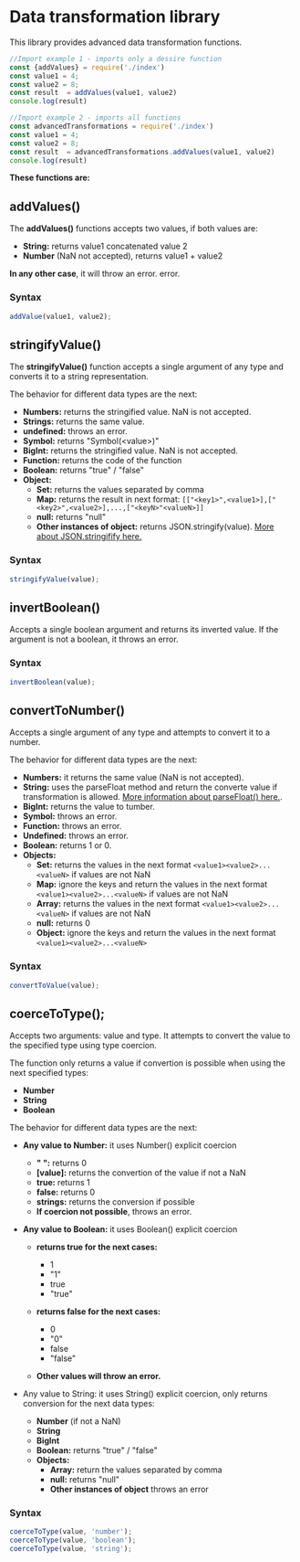 # Data transformation library

This library provides advanced data transformation functions.

```js
//Import example 1 - imports only a dessire function
const {addValues} = require('./index')
const value1 = 4;
const value2 = 8;
const result  = addValues(value1, value2)
console.log(result)
```
```js
//Import example 2 - imports all functions
const advancedTransformations = require('./index')
const value1 = 4;
const value2 = 8;
const result  = advancedTransformations.addValues(value1, value2)
console.log(result)
```

__These functions are:__

## addValues()

The __addValues()__ functions accepts two values, if both values are:
* __String:__ returns value1 concatenated value 2
* __Number__ (NaN not accepted), returns value1 + value2

__In any other case__, it will throw an error.
error.

### Syntax

```js
addValue(value1, value2);
```

## stringifyValue()
The __stringifyValue()__ function accepts a single argument of any type and converts it to a string representation.

The behavior for different data types are the next:
* __Numbers:__ returns the stringified value. NaN is not accepted.
* __Strings:__ returns the same value.
* __undefined:__ throws an error. 
* __Symbol:__ returns "Symbol(<<valuee>value>)"
* __BigInt:__ returns the stringified value. NaN is not accepted.
* __Function:__ returns the code of the function
* __Boolean:__ returns "true" / "false"
* __Object:__
    * __Set:__ returns the values separated by comma
    * __Map:__ returns the result in next format: ```[["<key1>",<value1>],["<key2>",<value2>],...,["<keyN>"<valueN>]]```
    * __null:__ returns "null"
    * __Other instances of object:__ returns JSON.stringify(value). [More about JSON.stringifify here.](https://developer.mozilla.org/en-US/docs/Web/JavaScript/Reference/Global_Objects/JSON/stringify)

### Syntax
```js
stringifyValue(value);
```

## invertBoolean()

Accepts a single boolean argument and returns its inverted value. If the argument is not a boolean, it throws an error.

### Syntax
```js
invertBoolean(value);
```

## convertToNumber()
 Accepts a single argument of any type and attempts to convert it to a number. 

The behavior for different data types are the next:

* __Numbers:__ it returns the same value (NaN is not accepted).
* __String:__ uses the parseFloat method and return the converte value if transformation is allowed. [More information about parseFloat() here.](https://developer.mozilla.org/en-US/docs/Web/JavaScript/Reference/Global_Objects/parseFloat).
* __BigInt:__ returns the value to tumber.
* __Symbol:__ throws an error. 
* __Function:__ throws an error.
* __Undefined:__ throws an error.
* __Boolean:__ returns 1 or 0.
* __Objects:__
    * __Set:__ returns the values in the next format ```<value1><value2>...<valueN>``` if values are not NaN
    * __Map:__ ignore the keys and return the values in the next format ```<value1><value2>...<valueN>``` if values are not NaN
    * __Array:__ returns the values in the next format ```<value1><value2>...<valueN>``` if values are not NaN
    * __null:__ returns 0
    * __Object:__ ignore the keys and return the values in the next format ```<value1><value2>...<valueN>```

### Syntax
```js
convertToValue(value);
```

## coerceToType();

Accepts two arguments: value and type. It attempts to convert the value to the specified type using type coercion. 

The function only returns a value if convertion is possible when using the next specified types:

* __Number__
* __String__
* __Boolean__

The behavior for different data types are the next:

* __Any value to Number:__  it uses Number() explicit coercion
    * __" ":__ returns 0
    * __[value]:__ returns the convertion of the value if not a NaN
    * __true:__ returns 1
    * __false:__ returns 0
    * __strings:__ returns the conversion if possible  
    * __If coercion not possible__, throws an error.

* __Any value to Boolean:__ it uses Boolean() explicit coercion
    * __returns true for the next cases:__
        * 1
        * "1"
        * true
        * "true"

    * __returns false for the next cases:__
        * 0
        * "0"
        * false
        * "false"

    * __Other values will throw an error.__

* Any value to String: it uses String() explicit coercion, only returns conversion for the next data types:
    * __Number__ (if not a NaN)
    * __String__
    * __BigInt__
    * __Boolean:__ returns "true" / "false"
    * __Objects:__
        * __Array:__ return the values separated by comma
        * __null:__ returns "null"
        * __Other instances of object__ throws an error

### Syntax
```js
coerceToType(value, 'number');
coerceToType(value, 'boolean');
coerceToType(value, 'string');
```



 

